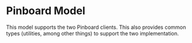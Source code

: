 # Pinboard Model 

This model supports the two Pinboard clients. This also provides common types 
(utilities, among other things) to support the two implementation.
